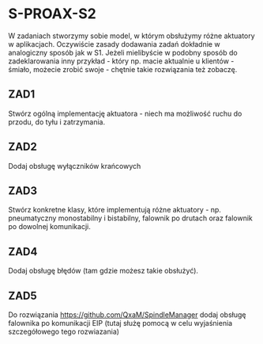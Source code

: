 # S-PROAX-S2

W zadaniach stworzymy sobie model, w którym obsłużymy różne aktuatory w aplikacjach. Oczywiście zasady dodawania zadań dokładnie w analogiczny sposób jak w S1. Jeżeli mielibyście w podobny sposób do zadeklarowania inny przykład - który np. macie aktualnie u klientów - śmiało, możecie zrobić swoje - chętnie takie rozwiązania też zobaczę.

## ZAD1
Stwórz ogólną implementację aktuatora - niech ma możliwość ruchu do przodu, do tyłu i zatrzymania.

## ZAD2
Dodaj obsługę wyłączników krańcowych

## ZAD3
Stwórz konkretne klasy, które implementują różne aktuatory - np. pneumatyczny monostabilny i bistabilny, falownik po drutach oraz falownik po dowolnej komunikacji.

## ZAD4
Dodaj obsługę błędów (tam gdzie możesz takie obsłużyć).

## ZAD5
Do rozwiązania https://github.com/QxaM/SpindleManager dodaj obsługę falownika po komunikacji EIP (tutaj służę pomocą w celu wyjaśnienia szczegółowego tego rozwiazania)

